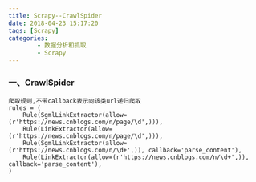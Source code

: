 ```yaml
---
title: Scrapy--CrawlSpider
date: 2018-04-23 15:17:20
tags: [Scrapy]
categories:
		- 数据分析和抓取
		- Scrapy
---
```

### 一、CrawlSpider

	爬取规则,不带callback表示向该类url递归爬取
    rules = (
        Rule(SgmlLinkExtractor(allow=(r'https://news.cnblogs.com/n/page/\d',))),
        Rule(LinkExtractor(allow=(r'https://news.cnblogs.com/n/page/\d',))),
        Rule(SgmlLinkExtractor(allow=(r'https://news.cnblogs.com/n/\d+',)), callback='parse_content'),
        Rule(LinkExtractor(allow=(r'https://news.cnblogs.com/n/\d+',)), callback='parse_content'),
    )